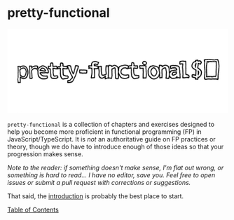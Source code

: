 # pretty-functional

![pretty-functional](/static/images/pretty_functional.png)

`pretty-functional` is a collection of chapters and exercises designed to help you become more proficient in functional programming (FP) in JavaScript/TypeScript.  It is _not_ an authoritative guide on FP practices or theory, though we do have to introduce enough of those ideas so that your progression makes sense.

_Note to the reader: if something doesn't make sense, I'm flat out wrong, or something is hard to read... I have no editor, save you.  Feel free to open issues or submit a pull request with corrections or suggestions._

That said, the [introduction](/chapters/introduction/introduction.md) is probably the best place to start.

[Table of Contents](/chapters/table_of_contents.md)
